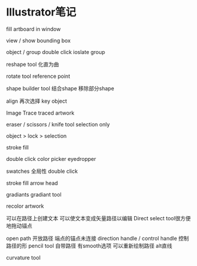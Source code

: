 # Illustrator笔记

fill artboard in window

view / show bounding box

object / group
double click ioslate group

reshape tool 化直为曲

rotate tool
reference point

shape builder tool 结合shape 移除部分shape

align
再次选择 key object

Image Trace
traced artwork

eraser / scissors / knife tool
selection only

object > lock > selection

stroke fill

double click color picker
eyedropper

swatches 全局性 double click

stroke fill
arrow head

gradiants
gradiant tool

recolor artwork

可以在路径上创建文本
可以使文本变成矢量路径以编辑
Direct select tool很方便地拖动锚点

open path 开放路径 端点的锚点未连接
direction handle / control handle 控制路径的形
pencil tool 自带路径 有smooth选项
可以重新绘制路径
alt直线

curvature tool
